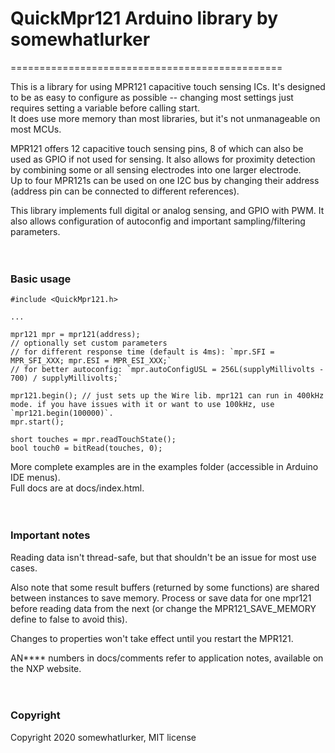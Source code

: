 # QuickMpr121 Arduino library by somewhatlurker
===============================================

This is a library for using MPR121 capacitive touch sensing ICs.
It's designed to be as easy to configure as possible -- changing most settings just requires setting a variable before calling start.  
It does use more memory than most libraries, but it's not unmanageable on most MCUs.

MPR121 offers 12 capacitive touch sensing pins, 8 of which can also be used as GPIO if not used for sensing.
It also allows for proximity detection by combining some or all sensing electrodes into one larger electrode.  
Up to four MPR121s can be used on one I2C bus by changing their address (address pin can be connected to different references).

This library implements full digital or analog sensing, and GPIO with PWM.
It also allows configuration of autoconfig and important sampling/filtering parameters.

　

### Basic usage
```
#include <QuickMpr121.h>

...

mpr121 mpr = mpr121(address);
// optionally set custom parameters
// for different response time (default is 4ms): `mpr.SFI = MPR_SFI_XXX; mpr.ESI = MPR_ESI_XXX;`
// for better autoconfig: `mpr.autoConfigUSL = 256L(supplyMillivolts - 700) / supplyMillivolts;`

mpr121.begin(); // just sets up the Wire lib. mpr121 can run in 400kHz mode. if you have issues with it or want to use 100kHz, use `mpr121.begin(100000)`.
mpr.start();

short touches = mpr.readTouchState();
bool touch0 = bitRead(touches, 0);
```

More complete examples are in the examples folder (accessible in Arduino IDE menus).  
Full docs are at docs/index.html.

　

### Important notes
Reading data isn't thread-safe, but that shouldn't be an issue for most use cases.

Also note that some result buffers (returned by some functions) are shared between instances to save memory.
Process or save data for one mpr121 before reading data from the next (or change the MPR121_SAVE_MEMORY define to false to avoid this).

Changes to properties won't take effect until you restart the MPR121.


AN**** numbers in docs/comments refer to application notes, available on the NXP website.

　

### Copyright
Copyright 2020 somewhatlurker, MIT license